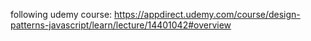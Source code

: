 following udemy course:
https://appdirect.udemy.com/course/design-patterns-javascript/learn/lecture/14401042#overview